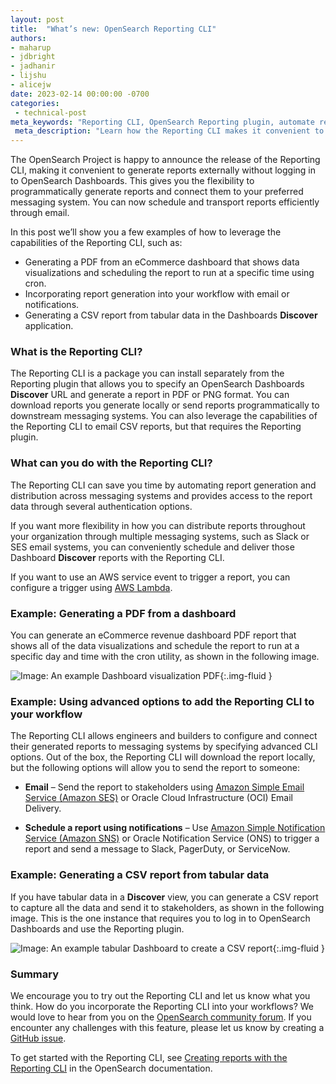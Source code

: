 ```yaml
---
layout: post
title:  "What’s new: OpenSearch Reporting CLI"
authors:
- maharup
- jdbright
- jadhanir
- lijshu
- alicejw
date: 2023-02-14 00:00:00 -0700
categories:
 - technical-post
meta_keywords: "Reporting CLI, OpenSearch Reporting plugin, automate reporting in OpenSearch"
 meta_description: "Learn how the Reporting CLI makes it convenient to generate external reports without logging in to OpenSearch Dashboards."
---
```


The OpenSearch Project is happy to announce the release of the Reporting CLI, making it convenient to generate reports externally without logging in to OpenSearch Dashboards. This gives you the flexibility to programmatically generate reports and connect them to your preferred messaging system. You can now schedule and transport reports efficiently through email.

In this post we’ll show you a few examples of how to leverage the capabilities of the Reporting CLI, such as:  

* Generating a PDF from an eCommerce dashboard that shows data visualizations and scheduling the report to run at a specific time using cron.
* Incorporating report generation into your workflow with email or notifications.
* Generating a CSV report from tabular data in the Dashboards **Discover** application.

### What is the Reporting CLI?

The Reporting CLI is a package you can install separately from the Reporting plugin that allows you to specify an OpenSearch Dashboards **Discover** URL and generate a report in PDF or PNG format. You can download reports you generate locally or send reports programmatically to downstream messaging systems. You can also leverage the capabilities of the Reporting CLI to email CSV reports, but that requires the Reporting plugin.

### What can you do with the Reporting CLI?

The Reporting CLI can save you time by automating report generation and distribution across messaging systems and provides access to the report data through several authentication options.

If you want more flexibility in how you can distribute reports throughout your organization through multiple messaging systems, such as Slack or SES email systems, you can conveniently schedule and deliver those Dashboard **Discover** reports with the Reporting CLI.

If you want to use an AWS service event to trigger a report, you can configure a trigger using [AWS Lambda](https://aws.amazon.com/lambda/).

### Example: Generating a PDF from a dashboard

You can generate an eCommerce revenue dashboard PDF report that shows all of the data visualizations and schedule the report to run at a specific day and time with the cron utility, as shown in the following image.

![Image: An example Dashboard visualization PDF]({{site.baseurl}}/assets/media/blog-images/2023-02-14-whatsnew-reporting-cli/cli-pdf-report.png){:.img-fluid }

### Example: Using advanced options to add the Reporting CLI to your workflow

The Reporting CLI allows engineers and builders to configure and connect their generated reports to messaging systems by specifying advanced CLI options. Out of the box, the Reporting CLI will download the report locally, but the following options will allow you to send the report to someone:

* **Email** – Send the report to stakeholders using [Amazon Simple Email Service (Amazon SES)](https://aws.amazon.com/ses/) or Oracle Cloud Infrastructure (OCI) Email Delivery.

* **Schedule a report using notifications** – Use [Amazon Simple Notification Service (Amazon SNS)](https://aws.amazon.com/sns/) or Oracle Notification Service (ONS) to trigger a report and send a message to Slack, PagerDuty, or ServiceNow.

### Example: Generating a CSV report from tabular data

If you have tabular data in a **Discover** view, you can generate a CSV report to capture all the data and send it to stakeholders, as shown in the following image. This is the one instance that requires you to log in to OpenSearch Dashboards and use the Reporting plugin.

![Image: An example tabular Dashboard to create a CSV report]({{site.baseurl}}/assets/media/blog-images/2023-02-14-whatsnew-reporting-cli/tab-csv.png){:.img-fluid }

### Summary

We encourage you to try out the Reporting CLI and let us know what you think. How do you incorporate the Reporting CLI into your workflows? We would love to hear from you on the [OpenSearch community forum](https://forum.opensearch.org/). If you encounter any challenges with this feature, please let us know by creating a [GitHub issue](https://github.com/opensearch-project/reporting-cli/issues).

To get started with the Reporting CLI, see [Creating reports with the Reporting CLI](https://opensearch.org/docs/latest/dashboards/reporting-cli/rep-cli-index/) in the OpenSearch documentation.